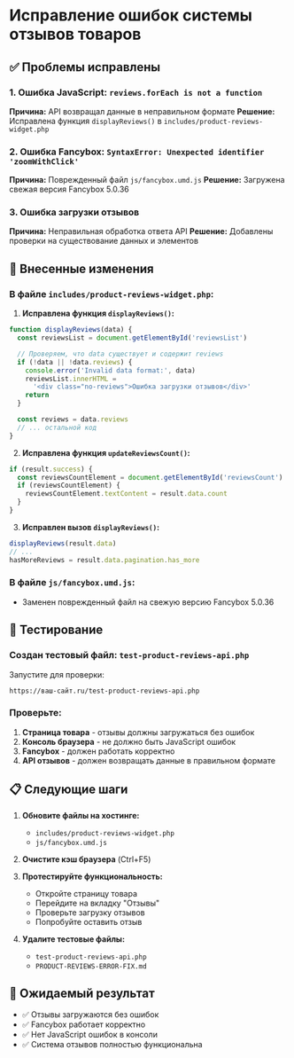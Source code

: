 # Исправление ошибок системы отзывов товаров

## ✅ Проблемы исправлены

### 1. **Ошибка JavaScript: `reviews.forEach is not a function`**

**Причина:** API возвращал данные в неправильном формате
**Решение:** Исправлена функция `displayReviews()` в `includes/product-reviews-widget.php`

### 2. **Ошибка Fancybox: `SyntaxError: Unexpected identifier 'zoomWithClick'`**

**Причина:** Поврежденный файл `js/fancybox.umd.js`
**Решение:** Загружена свежая версия Fancybox 5.0.36

### 3. **Ошибка загрузки отзывов**

**Причина:** Неправильная обработка ответа API
**Решение:** Добавлены проверки на существование данных и элементов

## 🔧 Внесенные изменения

### В файле `includes/product-reviews-widget.php`:

1. **Исправлена функция `displayReviews()`:**

```javascript
function displayReviews(data) {
  const reviewsList = document.getElementById('reviewsList')

  // Проверяем, что data существует и содержит reviews
  if (!data || !data.reviews) {
    console.error('Invalid data format:', data)
    reviewsList.innerHTML =
      '<div class="no-reviews">Ошибка загрузки отзывов</div>'
    return
  }

  const reviews = data.reviews
  // ... остальной код
}
```

2. **Исправлена функция `updateReviewsCount()`:**

```javascript
if (result.success) {
  const reviewsCountElement = document.getElementById('reviewsCount')
  if (reviewsCountElement) {
    reviewsCountElement.textContent = result.data.count
  }
}
```

3. **Исправлен вызов `displayReviews()`:**

```javascript
displayReviews(result.data)
// ...
hasMoreReviews = result.data.pagination.has_more
```

### В файле `js/fancybox.umd.js`:

- Заменен поврежденный файл на свежую версию Fancybox 5.0.36

## 🧪 Тестирование

### Создан тестовый файл: `test-product-reviews-api.php`

Запустите для проверки:

```
https://ваш-сайт.ru/test-product-reviews-api.php
```

### Проверьте:

1. **Страница товара** - отзывы должны загружаться без ошибок
2. **Консоль браузера** - не должно быть JavaScript ошибок
3. **Fancybox** - должен работать корректно
4. **API отзывов** - должен возвращать данные в правильном формате

## 📋 Следующие шаги

1. **Обновите файлы на хостинге:**

   - `includes/product-reviews-widget.php`
   - `js/fancybox.umd.js`

2. **Очистите кэш браузера** (Ctrl+F5)

3. **Протестируйте функциональность:**

   - Откройте страницу товара
   - Перейдите на вкладку "Отзывы"
   - Проверьте загрузку отзывов
   - Попробуйте оставить отзыв

4. **Удалите тестовые файлы:**
   - `test-product-reviews-api.php`
   - `PRODUCT-REVIEWS-ERROR-FIX.md`

## 🎯 Ожидаемый результат

- ✅ Отзывы загружаются без ошибок
- ✅ Fancybox работает корректно
- ✅ Нет JavaScript ошибок в консоли
- ✅ Система отзывов полностью функциональна
